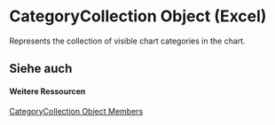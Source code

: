 
# CategoryCollection Object (Excel)

Represents the collection of visible chart categories in the chart.


## Siehe auch


#### Weitere Ressourcen


[CategoryCollection Object Members](http://msdn.microsoft.com/library/39a6f85c-2219-79df-cbbc-0bcc21a517e8%28Office.15%29.aspx)